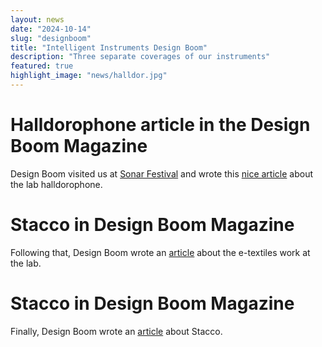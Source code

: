 ```yaml
---
layout: news
date: "2024-10-14"
slug: "designboom"
title: "Intelligent Instruments Design Boom"
description: "Three separate coverages of our instruments"
featured: true
highlight_image: "news/halldor.jpg"
---
```


<script>
    import CaptionedImage from "../../components/Images/CaptionedImage.svelte"
</script>



# Halldorophone article in the Design Boom Magazine

Design Boom visited us at [Sonar Festival](/news/sonar) and wrote this [nice article](https://www.designboom.com/technology/cello-electro-acoustic-string-instrument-halldorophone-feedback-halldor-ulfarsson-07-26-2024/) about the lab halldorophone.

<CaptionedImage
    src="stock/halldoro.jpg"
    alt="The lab halldorophone"
    caption="The ii lab halldorophone"
/>

# Stacco in Design Boom Magazine

Following that, Design Boom wrote an [article](https://www.designboom.com/technology/e-textiles-sounds-electronic-musical-instruments-sophie-skach-victor-shepardson-intelligent-instruments-lab-08-24-2024/) about the e-textiles work at the lab.

<CaptionedImage
    src="projects/etextiles2.jpg"
    alt="E-textiles at the ii lab"
    caption="E-textiles at the ii lab"
/>


# Stacco in Design Boom Magazine

Finally, Design Boom wrote an [article](https://www.designboom.com/technology/musical-instrument-stacco-sounds-magnetic-marbles-intelligent-instruments-lab-08-20-2024/) about Stacco.

<CaptionedImage
    src="projects/Staccoscore1.jpg"
    alt="Stacco with a score"
    caption="Stacco with a score"
/>

